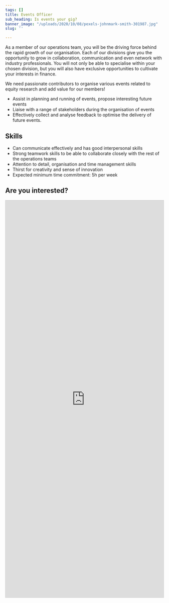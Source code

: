 ```yaml
---
tags: []
title: Events Officer
sub_heading: Is events your gig?
banner_image: "/uploads/2020/10/08/pexels-johnmark-smith-301987.jpg"
slug: ''

---
```

As a member of our operations team, you will be the driving force behind the rapid growth of our organisation. Each of our divisions give you the opportunity to grow in collaboration, communication and even network with industry professionals. You will not only be able to specialise within your chosen division, but you will also have exclusive opportunities to cultivate your interests in finance.

We need passionate contributors to organise various events related to equity research and add value for our members!

* Assist in planning and running of events, propose interesting future events
* Liaise with a range of stakeholders during the organisation of events
* Effectively collect and analyse feedback to optimise the delivery of future events.

## Skills

* Can communicate effectively and has good interpersonal skills
* Strong teamwork skills to be able to collaborate closely with the rest of the operations teams
* Attention to detail, organisation and time management skills
* Thirst for creativity and sense of innovation
* Expected minimum time commitment: 5h per week

## Are you interested?

<script src="https://static.airtable.com/js/embed/embed_snippet_v1.js"></script><iframe class="airtable-embed airtable-dynamic-height" src="https://airtable.com/embed/shrLVlmj3FcTkGfrP?backgroundColor=cyan" frameborder="0" onmousewheel="" width="100%" height="1263" style="background: transparent; border: 1px solid #ccc;"></iframe>